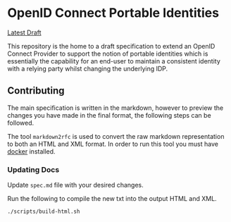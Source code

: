 # OpenID Connect Portable Identities

[Latest Draft](https://mattrglobal.github.io/oidc-portable-identities/)

This repository is the home to a draft specification to extend an OpenID Connect Provider to support the notion of portable identities which
is essentially the capability for an end-user to maintain a consistent identity with a relying party whilst changing the underlying IDP.

## Contributing

The main specification is written in the markdown, however to preview the changes you have made in the final format, the following steps can be followed.

The tool `markdown2rfc` is used to convert the raw markdown representation to both an HTML and XML format. In order to run this tool you must have [docker](https://www.docker.com/) installed.

### Updating Docs

Update `spec.md` file with your desired changes.

Run the following to compile the new txt into the output HTML and XML.

```./scripts/build-html.sh```
